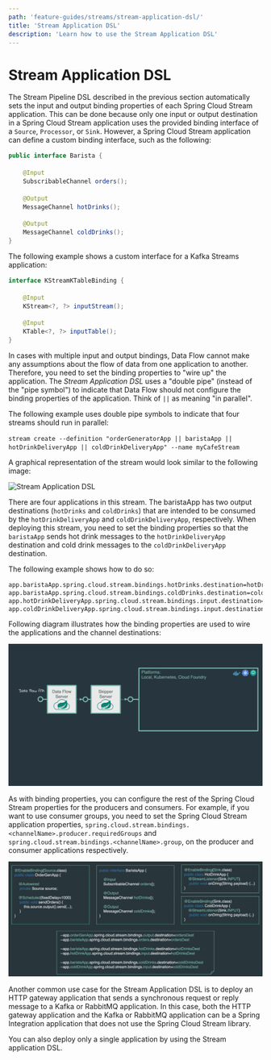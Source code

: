 ```yaml
---
path: 'feature-guides/streams/stream-application-dsl/'
title: 'Stream Application DSL'
description: 'Learn how to use the Stream Application DSL'
---
```


# Stream Application DSL

The Stream Pipeline DSL described in the previous section automatically sets the input and output binding properties of each Spring Cloud Stream application.
This can be done because only one input or output destination in a Spring Cloud Stream application uses the provided binding interface of a `Source`, `Processor`, or `Sink`.
However, a Spring Cloud Stream application can define a custom binding interface, such as the following:

```Java
public interface Barista {

    @Input
    SubscribableChannel orders();

    @Output
    MessageChannel hotDrinks();

    @Output
    MessageChannel coldDrinks();
}
```

The following example shows a custom interface for a Kafka Streams application:

```java
interface KStreamKTableBinding {

    @Input
    KStream<?, ?> inputStream();

    @Input
    KTable<?, ?> inputTable();
}
```

In cases with multiple input and output bindings, Data Flow cannot make any assumptions about the flow of data from one application to another.
Therefore, you need to set the binding properties to "wire up" the application.
The _Stream Application DSL_ uses a "double pipe" (instead of the "pipe symbol") to indicate that Data Flow should not configure the binding properties of the application. Think of `||` as meaning "in parallel".

The following example uses double pipe symbols to indicate that four streams should run in parallel:

`stream create --definition "orderGeneratorApp || baristaApp || hotDrinkDeliveryApp || coldDrinkDeliveryApp" --name myCafeStream`

A graphical representation of the stream would look similar to the following image:

![Stream Application DSL](images/stream-application-dsl.png)

There are four applications in this stream.
The baristaApp has two output destinations (`hotDrinks` and `coldDrinks`) that are intended to be consumed by the `hotDrinkDeliveryApp` and `coldDrinkDeliveryApp`, respectively.
When deploying this stream, you need to set the binding properties so that the `baristaApp` sends hot drink messages to the `hotDrinkDeliveryApp` destination and cold drink messages to the `coldDrinkDeliveryApp` destination.

The following example shows how to do so:

```
app.baristaApp.spring.cloud.stream.bindings.hotDrinks.destination=hotDrinksDest
app.baristaApp.spring.cloud.stream.bindings.coldDrinks.destination=coldDrinksDest
app.hotDrinkDeliveryApp.spring.cloud.stream.bindings.input.destination=hotDrinksDest
app.coldDrinkDeliveryApp.spring.cloud.stream.bindings.input.destination=coldDrinksDest
```

Following diagram illustrates how the binding properties are used to wire the applications and the channel destinations:

<img src="images/SCDF-application-dsl.gif" alt="Multiple Input/Output channels" width="800"/>

As with binding properties, you can configure the rest of the Spring Cloud Stream properties for the producers and consumers.
For example, if you want to use consumer groups, you need to set the Spring Cloud Stream application properties, `spring.cloud.stream.bindings.<channelName>.producer.requiredGroups` and `spring.cloud.stream.bindings.<channelName>.group`, on the producer and consumer applications respectively.

<img src="images/SCDF-application-dsl-bindings.gif" alt="Multiple Input/Output channels Bindings" width="800"/>

Another common use case for the Stream Application DSL is to deploy an HTTP gateway application that sends a synchronous request or reply message to a Kafka or RabbitMQ application.
In this case, both the HTTP gateway application and the Kafka or RabbitMQ application can be a Spring Integration application that does not use the Spring Cloud Stream library.

You can also deploy only a single application by using the Stream application DSL.

